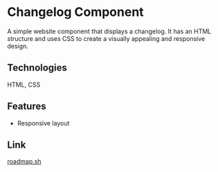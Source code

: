 # Changelog Component

A simple website component that displays a changelog. It has an HTML structure and uses CSS to create a visually appealing and responsive design.

## Technologies

HTML, CSS

## Features

- Responsive layout

## Link

[roadmap.sh](https://roadmap.sh/projects/changelog-component)
